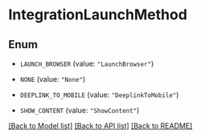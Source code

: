 # IntegrationLaunchMethod

## Enum


* `LAUNCH_BROWSER` (value: `"LaunchBrowser"`)

* `NONE` (value: `"None"`)

* `DEEPLINK_TO_MOBILE` (value: `"DeeplinkToMobile"`)

* `SHOW_CONTENT` (value: `"ShowContent"`)


[[Back to Model list]](../README.md#documentation-for-models) [[Back to API list]](../README.md#documentation-for-api-endpoints) [[Back to README]](../README.md)


